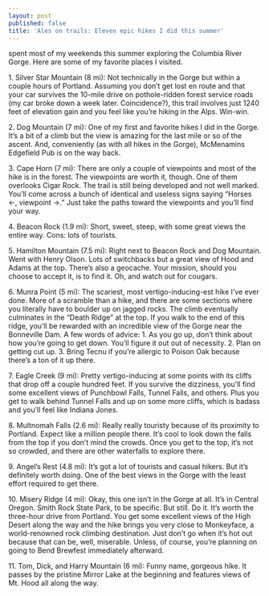 ```yaml
---
layout: post
published: false
title: 'Ales on trails: Eleven epic hikes I did this summer'
---
```

 spent most of my weekends this summer exploring the Columbia River Gorge. Here are some of my favorite places I visited.

1\. Silver Star Mountain (8 mi): Not technically in the Gorge but within a couple hours of Portland. Assuming you don’t get lost en route and that your car survives the 10-mile drive on pothole-ridden forest service roads (my car broke down a week later. Coincidence?), this trail involves just 1240 feet of elevation gain and you feel like you’re hiking in the Alps. Win-win.

2\. Dog Mountain (7 mi): One of my first and favorite hikes I did in the Gorge. It’s a bit of a climb but the view is amazing for the last mile or so of the ascent. And, conveniently (as with all hikes in the Gorge), McMenamins Edgefield Pub is on the way back.

3\. Cape Horn (7 mi): There are only a couple of viewpoints and most of the hike is in the forest. The viewpoints are worth it, though. One of them overlooks Cigar Rock. The trail is still being developed and not well marked. You’ll come across a bunch of identical and useless signs saying “Horses <-, viewpoint ->.” Just take the paths toward the viewpoints and you’ll find your way.

4\. Beacon Rock (1.9 mi): Short, sweet, steep, with some great views the entire way. Cons: lots of tourists.

5\. Hamilton Mountain (7.5 mi): Right next to Beacon Rock and Dog Mountain. Went with Henry Olson. Lots of switchbacks but a great view of Hood and Adams at the top. There’s also a geocache. Your mission, should you choose to accept it, is to find it. Oh, and watch out for cougars.

6\. Munra Point (5 mi): The scariest, most vertigo-inducing-est hike I’ve ever done. More of a scramble than a hike, and there are some sections where you literally have to boulder up on jagged rocks. The climb eventually culminates in the “Death Ridge” at the top. If you walk to the end of this ridge, you’ll be rewarded with an incredible view of the Gorge near the Bonneville Dam. A few words of advice: 1. As you go up, don’t think about how you’re going to get down. You’ll figure it out out of necessity. 2. Plan on getting cut up. 3. Bring Tecnu if you’re allergic to Poison Oak because there’s a ton of it up there.

7\. Eagle Creek (9 mi): Pretty vertigo-inducing at some points with its cliffs that drop off a couple hundred feet. If you survive the dizziness, you’ll find some excellent views of Punchbowl Falls, Tunnel Falls, and others. Plus you get to walk behind Tunnel Falls and up on some more cliffs, which is badass and you’ll feel like Indiana Jones.

8\. Multnomah Falls (2.6 mi): Really really touristy because of its proximity to Portland. Expect like a million people there. It’s cool to look down the falls from the top if you don’t mind the crowds. Once you get to the top, it’s not so crowded, and there are other waterfalls to explore there.

9\. Angel’s Rest (4.8 mi): It’s got a lot of tourists and casual hikers. But it’s definitely worth doing. One of the best views in the Gorge with the least effort required to get there.

10\. Misery Ridge (4 mi): Okay, this one isn’t in the Gorge at all. It’s in Central Oregon. Smith Rock State Park, to be specific. But still. Do it. It’s worth the three-hour drive from Portland. You get some excellent views of the High Desert along the way and the hike brings you very close to Monkeyface, a world-renowned rock climbing destination. Just don’t go when it’s hot out because that can be, well, miserable. Unless, of course, you’re planning on going to Bend Brewfest immediately afterward.

11\. Tom, Dick, and Harry Mountain (6 mi): Funny name, gorgeous hike. It passes by the pristine Mirror Lake at the beginning and features views of Mt. Hood all along the way.